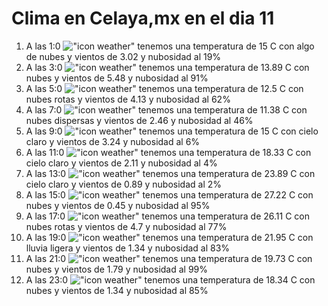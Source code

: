 # Clima en Celaya,mx en el dia 11

1. A las 1:0 !["icon weather"](http://openweathermap.org/img/w/02n.png) tenemos una temperatura de 15 C con algo de nubes y  vientos de 3.02 y nubosidad al 19%
1. A las 3:0 !["icon weather"](http://openweathermap.org/img/w/04n.png) tenemos una temperatura de 13.89 C con nubes y  vientos de 5.48 y nubosidad al 91%
1. A las 5:0 !["icon weather"](http://openweathermap.org/img/w/04n.png) tenemos una temperatura de 12.5 C con nubes rotas y  vientos de 4.13 y nubosidad al 62%
1. A las 7:0 !["icon weather"](http://openweathermap.org/img/w/03n.png) tenemos una temperatura de 11.38 C con nubes dispersas y  vientos de 2.46 y nubosidad al 46%
1. A las 9:0 !["icon weather"](http://openweathermap.org/img/w/01d.png) tenemos una temperatura de 15 C con cielo claro y  vientos de 3.24 y nubosidad al 6%
1. A las 11:0 !["icon weather"](http://openweathermap.org/img/w/01d.png) tenemos una temperatura de 18.33 C con cielo claro y  vientos de 2.11 y nubosidad al 4%
1. A las 13:0 !["icon weather"](http://openweathermap.org/img/w/01d.png) tenemos una temperatura de 23.89 C con cielo claro y  vientos de 0.89 y nubosidad al 2%
1. A las 15:0 !["icon weather"](http://openweathermap.org/img/w/04d.png) tenemos una temperatura de 27.22 C con nubes y  vientos de 0.45 y nubosidad al 95%
1. A las 17:0 !["icon weather"](http://openweathermap.org/img/w/04d.png) tenemos una temperatura de 26.11 C con nubes rotas y  vientos de 4.7 y nubosidad al 77%
1. A las 19:0 !["icon weather"](http://openweathermap.org/img/w/10d.png) tenemos una temperatura de 21.95 C con lluvia ligera y  vientos de 1.34 y nubosidad al 83%
1. A las 21:0 !["icon weather"](http://openweathermap.org/img/w/04n.png) tenemos una temperatura de 19.73 C con nubes y  vientos de 1.79 y nubosidad al 99%
1. A las 23:0 !["icon weather"](http://openweathermap.org/img/w/04n.png) tenemos una temperatura de 18.34 C con nubes y  vientos de 1.34 y nubosidad al 85%
